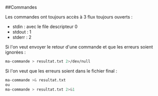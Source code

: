 ##Commandes

Les commandes ont toujours accès à 3 flux toujours ouverts : 
- stdin : avec le file descripteur 0
- stdout : 1
- stderr : 2

Si l'on veut envoyer le retour d'une commande et que les erreurs soient ignorées : 

  ````sh
  ma-commande > resultat.txt 2>/dev/null
  ````

Si l'on veut que les erreurs soient dans le fichier final : 
  
  ````sh
  ma-commande >& resultat.txt
  ou 
  ma-commande > resultat.txt 2>&1
  ````
